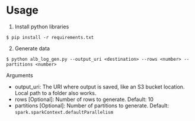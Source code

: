 Usage
=====

1. Install python libraries
```
$ pip install -r requirements.txt
```

2. Generate data
```
$ python alb_log_gen.py --output_uri <destination> --rows <number> --partitions <number>
```

Arguments
* output_uri: The URI where output is saved, like an S3 bucket location. Local path to a folder also works.
* rows [Optional]: Number of rows to generate. Default: 10
* partitions [Optional]: Number of partitions to generate. Default: `spark.sparkContext.defaultParallelism`